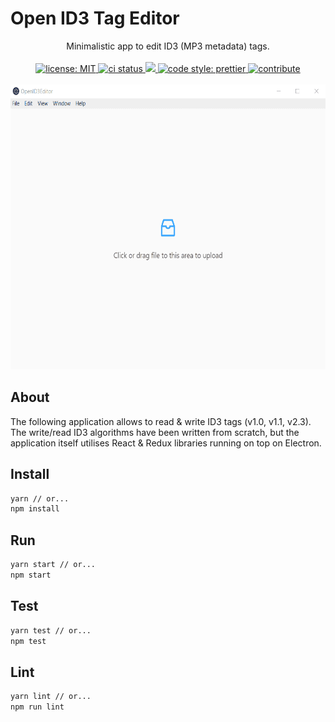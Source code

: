 # Open ID3 Tag Editor

<p align="center">
Minimalistic app to edit ID3 (MP3 metadata) tags.
</br>
</br>

<a href="https://opensource.org/licenses/MIT">
  <img alt="license: MIT" src="https://img.shields.io/badge/License-MIT-yellow.svg">
</a>
<a href="https://travis-ci.com/Bartosz-D3V/open-id3-editor">
  <img alt="ci status" src="https://travis-ci.com/Bartosz-D3V/open-id3-editor.svg?token=tqZyPRhzSnop7iN2Y7Ug&branch=master">
</a>
<a href="https://codecov.io/gh/Bartosz-D3V/open-id3-editor">
  <img src="https://codecov.io/gh/Bartosz-D3V/open-id3-editor/branch/master/graph/badge.svg" />
</a>
<a href="https://github.com/prettier/prettier">
  <img alt="code style: prettier" src="https://img.shields.io/badge/code_style-prettier-ff69b4.svg?style=flat-square">
</a>
<a href="https://egghead.io/courses/how-to-contribute-to-an-open-source-project-on-github">
  <img alt="contribute" src="https://img.shields.io/badge/PRs-welcome-brightgreen.svg">
</a>
</br>
</br>

<img src="showcase/saving-id3.gif" width="607" height="456"/>
</p>

## About

The following application allows to read & write ID3 tags (v1.0, v1.1, v2.3).
The write/read ID3 algorithms have been written from scratch, but the application itself utilises React & Redux libraries
running on top on Electron.

## Install

```bash
yarn // or...
npm install
```

## Run

```bash
yarn start // or...
npm start
```

## Test

```bash
yarn test // or...
npm test
```

## Lint

```bash
yarn lint // or...
npm run lint
```
